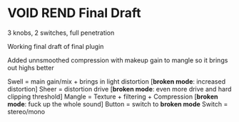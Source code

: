 # VOID REND Final Draft

3 knobs, 2 switches, full penetration

Working final draft of final plugin

Added unnsmoothed compression with makeup gain to mangle so it brings out highs better

Swell = main gain/mix + brings in light distortion [**broken mode**: increased distortion]
Sheer = distortion drive [**broken mode**: even more drive and hard clipping threshold]
Mangle = Texture + filtering + Compression [**broken mode**: fuck up the whole sound]
Button = switch to **broken mode**
Switch = stereo/mono

